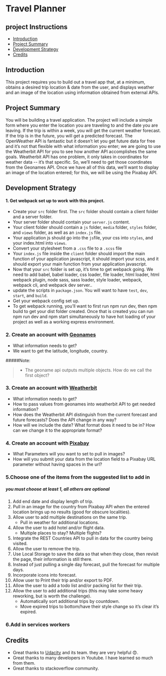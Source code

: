 # Travel Planner

## project Instructions

- [Introduction](Introduction)
- [Project Summary](Project%20Summary)
- [Development Strategy](Development%20Strategy)
- [Credits](Credits)

## Introduction

This project requires you to build out a travel app that, at a minimum, obtains a desired trip location & date from the user, and displays weather and an image of the location using information obtained from external APIs.

## Project Summary

You will be building a travel application. The project will include a simple form where you enter the location you are traveling to and the date you are leaving. If the trip is within a week, you will get the current weather forecast. If the trip is in the future, you will get a predicted forecast. The OpenWeather API is fantastic but it doesn’t let you get future data for free and it’s not that flexible with what information you enter; we are going to use the Weatherbit API for you to see how another API accomplishes the same goals. Weatherbit API has one problem, it only takes in coordinates for weather data -- it’s that specific. So, we’ll need to get those coordinates from the Geonames API. Once we have all of this data, we’ll want to display an image of the location entered; for this, we will be using the Pixabay API.

## Development Strategy

#### 1. Get webpack set up to work with this project.

- Create your `src` folder first. The `src` folder should contain a client folder and a server folder.
- Your server folder should contain your `server.js` content.
- Your client folder should contain a `js` folder, `media` folder, `styles` folder, and `views` folder, as well as an `index.js` file.
- Your application js should go into the `js`file, your css into `styles`, and your index.html into `views`.
- Convert your stylesheet from a `.css` file to a `.scss` file
- Your `index.js` file inside the `client` folder should import the main function of your application javascript, it should import your scss, and it should export your main function from your application javascript.
- Now that your `src` folder is set up, it’s time to get webpack going. We need to add babel, babel loader, css loader, file loader, html loader, html webpack plugin, node sass, sass loader, style loader, webpack, webpack cli, and webpack dev server..
- update the scripts in `package.json`. You will want to have `test`, `dev`, `start`, and `build`.
- Get your webpack config set up.
- To get webpack running, you’ll want to first run npm run dev, then npm build to get your dist folder created. Once that is created you can run npm run dev and npm start simultaneously to have hot loading of your project as well as a working express environment.

### 2. Create an account with [Geonames](http://www.geonames.org/login)

- What information needs to get?
- We want to get the latitude, longitude, country.

#####Note:

> - The geoname api outputs multiple objects. How do we call the first object?

### 3. Create an account with [Weatherbit](https://www.weatherbit.io/account/create)

- What information needs to get?
- How to pass values from geonames into weatherbit API to get needed information?
- How does the Weatherbit API distinguish from the current forecast and future forecasts? Does the API change in any way?
- How will we include the date? What format does it need to be in? How can we change it to the appropriate format?

### 4. Create an account with [Pixabay](https://pixabay.com/accounts/register/)

- What Parameters will you want to set to pull in images?
- How will you submit your data from the location field to a Pixabay URL parameter without having spaces in the url?

### 5.Choose one of the items from the suggested list to add in

##### you must choose at least 1, all others are optional

1. Add end date and display length of trip.
2. Pull in an image for the country from Pixabay API when the entered location brings up no results (good for obscure localities).
3. Allow user to add multiple destinations on the same trip.
   - Pull in weather for additional locations.
4. Allow the user to add hotel and/or flight data.
   - Multiple places to stay? Multiple flights?
5. Integrate the REST Countries API to pull in data for the country being visited.
6. Allow the user to remove the trip.
7. Use Local Storage to save the data so that when they close, then revisit the page, their information is still there.
8. Instead of just pulling a single day forecast, pull the forecast for multiple days.
9. Incorporate icons into forecast.
10. Allow user to Print their trip and/or export to PDF.
11. Allow the user to add a todo list and/or packing list for their trip.
12. Allow the user to add additional trips (this may take some heavy reworking, but is worth the challenge).
    - Automatically sort additional trips by countdown.
    - Move expired trips to bottom/have their style change so it’s clear it’s expired.

### 6.Add in services workers

## Credits

- Great thanks to [Udacity](https://www.udacity.com/) and its team. they are very helpful 😍.
- Great thanks to many developers in Youtube. I have learned so much from them.
- Great thanks to stackoverflow community.
